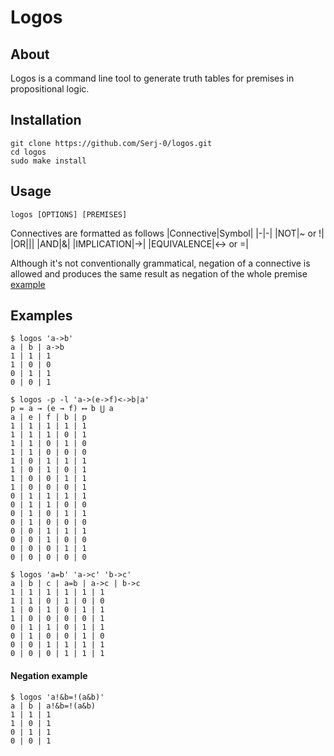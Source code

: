 # Logos
## About
Logos is a command line tool to generate truth tables for premises in propositional logic.
## Installation
```
git clone https://github.com/Serj-0/logos.git
cd logos
sudo make install
```
## Usage
`logos [OPTIONS] [PREMISES]`

Connectives are formatted as follows
|Connective|Symbol|
|-|-|
|NOT|~ or !|
|OR|\||
|AND|&|
|IMPLICATION|->|
|EQUIVALENCE|<-> or =|

Although it's not conventionally grammatical, negation of a connective is allowed and produces the same result as negation of the whole premise [example](#negation-example)
## Examples

```
$ logos 'a->b'
a | b | a->b
1 | 1 | 1
1 | 0 | 0
0 | 1 | 1
0 | 0 | 1
```
```
$ logos -p -l 'a->(e->f)<->b|a'
p = a → (e → f) ⟷ b ⋃ a
a | e | f | b | p
1 | 1 | 1 | 1 | 1
1 | 1 | 1 | 0 | 1
1 | 1 | 0 | 1 | 0
1 | 1 | 0 | 0 | 0
1 | 0 | 1 | 1 | 1
1 | 0 | 1 | 0 | 1
1 | 0 | 0 | 1 | 1
1 | 0 | 0 | 0 | 1
0 | 1 | 1 | 1 | 1
0 | 1 | 1 | 0 | 0
0 | 1 | 0 | 1 | 1
0 | 1 | 0 | 0 | 0
0 | 0 | 1 | 1 | 1
0 | 0 | 1 | 0 | 0
0 | 0 | 0 | 1 | 1
0 | 0 | 0 | 0 | 0
```
```
$ logos 'a=b' 'a->c' 'b->c'
a | b | c | a=b | a->c | b->c
1 | 1 | 1 | 1 | 1 | 1
1 | 1 | 0 | 1 | 0 | 0
1 | 0 | 1 | 0 | 1 | 1
1 | 0 | 0 | 0 | 0 | 1
0 | 1 | 1 | 0 | 1 | 1
0 | 1 | 0 | 0 | 1 | 0
0 | 0 | 1 | 1 | 1 | 1
0 | 0 | 0 | 1 | 1 | 1

```
#### Negation example
```
$ logos 'a!&b=!(a&b)'
a | b | a!&b=!(a&b)
1 | 1 | 1
1 | 0 | 1
0 | 1 | 1
0 | 0 | 1
```
